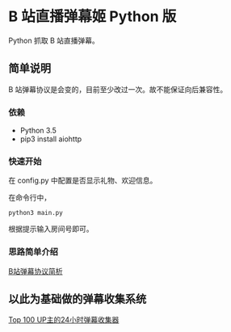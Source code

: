 # B 站直播弹幕姬 Python 版

Python 抓取 B 站直播弹幕。

## 简单说明

B 站弹幕协议是会变的，目前至少改过一次。故不能保证向后兼容性。

### 依赖

* Python 3.5
* pip3 install aiohttp

### 快速开始

在 config.py 中配置是否显示礼物、欢迎信息。

在命令行中，

    python3 main.py
    
根据提示输入房间号即可。

### 思路简单介绍

[B站弹幕协议简析](http://www.lyyyuna.com/2016/03/14/bilibili-danmu01/)

## 以此为基础做的弹幕收集系统

[Top 100 UP主的24小时弹幕收集器](https://github.com/lyyyuna/bilibili_danmu_colloector)
